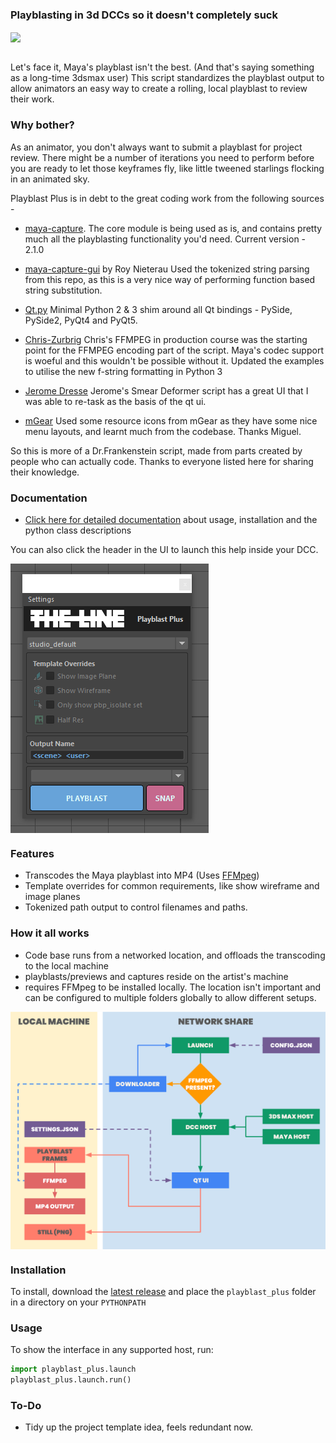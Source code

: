 ### Playblasting in 3d DCCs so it doesn't completely suck

<img align="center" src="https://theline.imgix.net/Toban_still_16-9_000010.png"/>

</br>
</br>

Let's face it, Maya's playblast isn't the best. (And that's saying something as a long-time 3dsmax user)
This script standardizes the playblast output to allow animators an easy way to create a rolling,
local playblast to review their work. 

### Why bother? 

As an animator, you don't always want to submit a playblast for project review. 
There might be a number of iterations you need to perform before you are 
ready to let those keyframes fly, like little tweened starlings flocking in an animated sky.

Playblast Plus is in debt to the great coding work from the following sources - 

- [maya-capture](https://github.com/abstractfactory/maya-capture). 
    The core module is being used as is, and contains pretty much all the playblasting functionality you'd need. Current version - 2.1.0

- [maya-capture-gui](https://github.com/BigRoy/maya-capture-gui) by Roy Nieterau
    Used the tokenized string parsing from this repo, as this is a very nice way of performing function based string substitution. 

- [Qt.py](https://github.com/mottosso/Qt.py)
    Minimal Python 2 & 3 shim around all Qt bindings - PySide, PySide2, PyQt4 and PyQt5.

- [Chris-Zurbrig](https://zurbrigg.com) 
    Chris's FFMPEG in production course was the starting point for the FFMPEG encoding part of the script. Maya's codec support is woeful and this wouldn't be possible without it. Updated the examples to utilise the new f-string formatting in Python 3

- [Jerome Dresse](http://www.nodilus.lu) 
    Jerome's Smear Deformer script has a great UI that I was able to re-task as the basis of the qt ui. 

- [mGear](https://www.mgear-framework.com/) 
    Used some resource icons from mGear as they have some nice menu layouts, and learnt much from the codebase. Thanks Miguel. 

So this is more of a Dr.Frankenstein script, made from parts created by people who can actually code. Thanks to everyone listed here for sharing their knowledge.  

### Documentation

- [Click here for detailed documentation](https://thelineanimation.github.io/playblast-plus/) about usage, installation and the python class descriptions

You can also click the header in the UI to launch this help inside your DCC. 

<img align="center" src="https://github.com/TheLineAnimation/playblast-plus/blob/main/docs/_images/ui.png?raw=true"/>

### Features

- Transcodes the Maya playblast into MP4 (Uses [FFMpeg](https://ffmpeg.org/))
- Template overrides for common requirements, like show wireframe and image planes
- Tokenized path output to control filenames and paths.

### How it all works

- Code base runs from a networked location, and offloads the transcoding to the local machine
- playblasts/previews and captures reside on the artist's machine
- requires FFMpeg to be installed locally. The location isn't important and can be configured to multiple folders globally to allow different setups. 

<img align="center" src="https://github.com/TheLineAnimation/playblast-plus/blob/main/docs/_images/pbp_structure.png?raw=true"/>

### Installation

To install, download the [latest release](https://github.com/TheLineAnimation/playblast-plus/releases/latest) and place the `playblast_plus` folder in a directory on your `PYTHONPATH`


### Usage

To show the interface in any supported host, run:

```python
import playblast_plus.launch
playblast_plus.launch.run()
```

### To-Do

- Tidy up the project template idea, feels redundant now.


